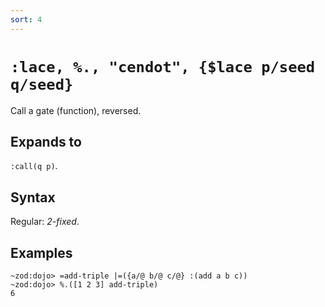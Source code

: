 ```yaml
---
sort: 4
---
```


# `:lace, %., "cendot", {$lace p/seed q/seed}`

Call a gate (function), reversed.

## Expands to

`:call(q p)`.

## Syntax

Regular: *2-fixed*.

## Examples

```
~zod:dojo> =add-triple |=({a/@ b/@ c/@} :(add a b c))
~zod:dojo> %.([1 2 3] add-triple)
6
```

